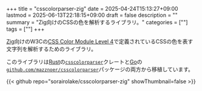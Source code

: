 +++
title = "csscolorparser-zig"
date = 2025-04-24T15:13:27+09:00
lastmod = 2025-06-13T22:18:15+09:00
draft = false
description = ""
summary = "Zig向けのCSSの色を解析するライブラリ。"
categories = [""]
tags = [""]
+++

[Zig](https://ziglang.org/)向けのW3Cの[CSS Color Module Level 4](https://www.w3.org/TR/css-color-4/)で定義されているCSSの色を表す文字列を解析するためのライブラリ。

このライブラリは[Rust](https://www.rust-lang.org/)の[`csscolorparser`](https://crates.io/crates/csscolorparser)クレートと[Go](https://go.dev/)の[`github.com/mazznoer/csscolorparser`](https://pkg.go.dev/github.com/mazznoer/csscolorparser)パッケージの両方から移植しています。

{{< github repo="sorairolake/csscolorparser-zig" showThumbnail=false >}}
